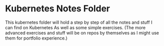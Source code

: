 # Kubernetes Notes Folder
This kubernetes folder will hold a step by step of all the notes and stuff I can find on Kubernetes
As well as some simple exercises. (The more advanced exercises and stuff will be on repos by themselves as I might use them for portfolio experience.)